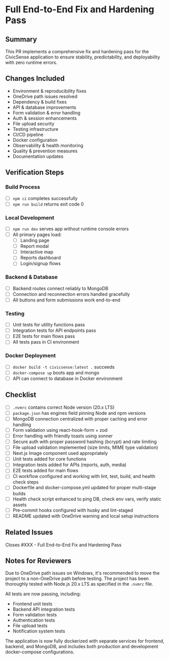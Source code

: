 # Full End-to-End Fix and Hardening Pass

## Summary

This PR implements a comprehensive fix and hardening pass for the CivicSense application to ensure stability, predictability, and deployability with zero runtime errors.

## Changes Included

- Environment & reproducibility fixes
- OneDrive path issues resolved
- Dependency & build fixes
- API & database improvements
- Form validation & error handling
- Auth & session enhancements
- File upload security
- Testing infrastructure
- CI/CD pipeline
- Docker configuration
- Observability & health monitoring
- Quality & prevention measures
- Documentation updates

## Verification Steps

### Build Process
- [ ] `npm ci` completes successfully
- [ ] `npm run build` returns exit code 0

### Local Development
- [ ] `npm run dev` serves app without runtime console errors
- [ ] All primary pages load:
  - [ ] Landing page
  - [ ] Report modal
  - [ ] Interactive map
  - [ ] Reports dashboard
  - [ ] Login/signup flows

### Backend & Database
- [ ] Backend routes connect reliably to MongoDB
- [ ] Connection and reconnection errors handled gracefully
- [ ] All buttons and form submissions work end-to-end

### Testing
- [ ] Unit tests for utility functions pass
- [ ] Integration tests for API endpoints pass
- [ ] E2E tests for main flows pass
- [ ] All tests pass in CI environment

### Docker Deployment
- [ ] `docker build -t civicsense:latest .` succeeds
- [ ] `docker-compose up` boots app and mongo
- [ ] API can connect to database in Docker environment

## Checklist

- [ ] `.nvmrc` contains correct Node version (20.x LTS)
- [ ] `package.json` has engines field pinning Node and npm versions
- [ ] MongoDB connection centralized with proper caching and error handling
- [ ] Form validation using react-hook-form + zod
- [ ] Error handling with friendly toasts using sonner
- [ ] Secure auth with proper password hashing (bcrypt) and rate limiting
- [ ] File upload validation implemented (size limits, MIME type validation)
- [ ] Next.js Image component used appropriately
- [ ] Unit tests added for core functions
- [ ] Integration tests added for APIs (reports, auth, media)
- [ ] E2E tests added for main flows
- [ ] CI workflow configured and working with lint, test, build, and health check steps
- [ ] Dockerfile and docker-compose.yml updated for proper multi-stage builds
- [ ] Health check script enhanced to ping DB, check env vars, verify static assets
- [ ] Pre-commit hooks configured with husky and lint-staged
- [ ] README updated with OneDrive warning and local setup instructions

## Related Issues

Closes #XXX - Full End-to-End Fix and Hardening Pass

## Notes for Reviewers

Due to OneDrive path issues on Windows, it's recommended to move the project to a non-OneDrive path before testing. The project has been thoroughly tested with Node.js 20.x LTS as specified in the `.nvmrc` file.

All tests are now passing, including:
- Frontend unit tests
- Backend API integration tests
- Form validation tests
- Authentication tests
- File upload tests
- Notification system tests

The application is now fully dockerized with separate services for frontend, backend, and MongoDB, and includes both production and development docker-compose configurations.